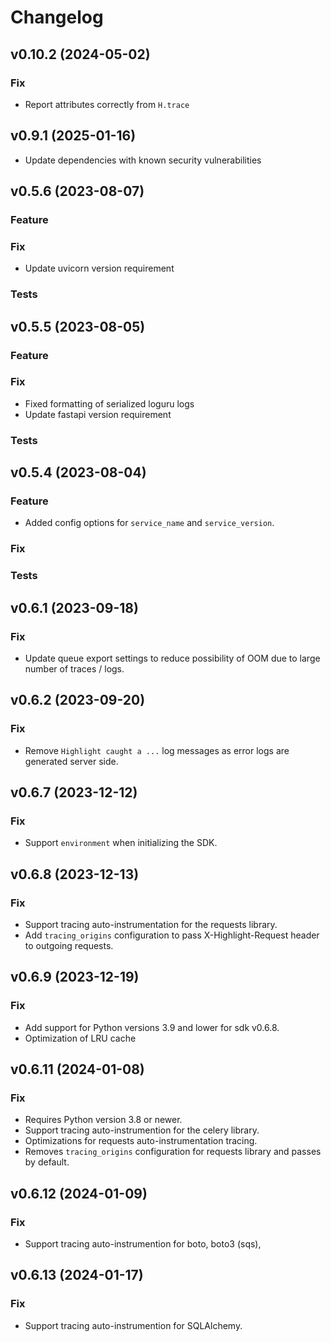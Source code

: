 # Changelog

## v0.10.2 (2024-05-02)

### Fix

- Report attributes correctly from `H.trace`

## v0.9.1 (2025-01-16)

- Update dependencies with known security vulnerabilities

## v0.5.6 (2023-08-07)

### Feature

### Fix

- Update uvicorn version requirement

### Tests



## v0.5.5 (2023-08-05)

### Feature

### Fix

- Fixed formatting of serialized loguru logs
- Update fastapi version requirement

### Tests

## v0.5.4 (2023-08-04)

### Feature

- Added config options for `service_name` and `service_version`.

### Fix

### Tests

## v0.6.1 (2023-09-18)

### Fix

- Update queue export settings to reduce possibility of OOM due to large number of traces / logs.

## v0.6.2 (2023-09-20)

### Fix

- Remove `Highlight caught a ...` log messages as error logs are generated server side.

## v0.6.7 (2023-12-12)

### Fix

- Support `environment` when initializing the SDK.

## v0.6.8 (2023-12-13)

### Fix

- Support tracing auto-instrumentation for the requests library.
- Add `tracing_origins` configuration to pass X-Highlight-Request header to outgoing requests.

## v0.6.9 (2023-12-19)

### Fix

- Add support for Python versions 3.9 and lower for sdk v0.6.8.
- Optimization of LRU cache

## v0.6.11 (2024-01-08)

### Fix

- Requires Python version 3.8 or newer.
- Support tracing auto-instrumention for the celery library.
- Optimizations for requests auto-instrumentation tracing.
- Removes `tracing_origins` configuration for requests library and passes by default.

## v0.6.12 (2024-01-09)

### Fix

- Support tracing auto-instrumention for boto, boto3 (sqs), 

## v0.6.13 (2024-01-17)

### Fix

- Support tracing auto-instrumention for SQLAlchemy.
